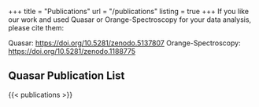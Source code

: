 +++
title = "Publications"
url = "/publications"
listing = true
+++
If you like our work and used Quasar or Orange-Spectroscopy for your data analysis, please cite them:

Quasar: https://doi.org/10.5281/zenodo.5137807
Orange-Spectroscopy: https://doi.org/10.5281/zenodo.1188775  

Quasar Publication List
-----------------------

{{< publications >}}
